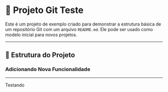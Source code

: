 # 🧪 Projeto Git Teste

Este é um projeto de exemplo criado para demonstrar a estrutura básica de um repositório Git com um arquivo `README.md`. Ele pode ser usado como modelo inicial para novos projetos.

---

## 📁 Estrutura do Projeto

### Adicionando Nova Funcionalidade

---

Testando


